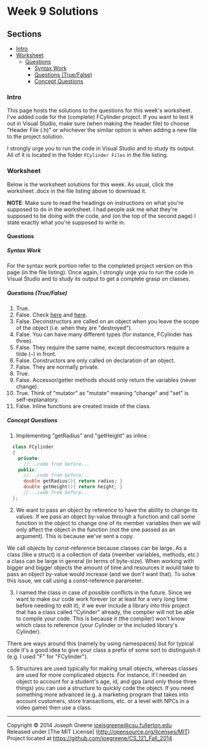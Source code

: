 # Week 9 Solutions

## Sections
- [Intro](#intro)
- [Worksheet](#worksheet)
  - [Questions](#questions)
    - [Syntax Work](#syntax-work)
    - [Questions (True/False)](#questions-true-false)
    - [Concept Questions](#concept-questions)
    
### Intro
This page hosts the solutions to the questions for this week's worksheet. I've added code for the (complete) 
FCylinder project. If you want to test it out in Visual Studio, make sure (when making the header file) to choose 
"Header File (.h)" or whichever the similar option is when adding a new file to the project solution.

I strongly urge you to run the code in Visual Studio and to study its output. All of it is located in the folder 
`FCylinder Files` in the file listing.

### Worksheet
Below is the worksheet solutions for this week. As usual, click the worksheet .docx in the file listing above 
to download it.

__NOTE__: Make sure to read the headings on instructions on what you're supposed to do in the worksheet. I had 
people ask me what they're supposed to be doing with the code, and (on the top of the second page) I state 
exactly what you're supposed to write in.

#### Questions
##### Syntax Work
For the syntax work portion refer to the completed project version on this page (in the file listing). Once again, 
I strongly urge you to run the code in Visual Studio and to study its output to get a complete grasp on classes.

##### Questions (True/False)
1. True.
2. False. Check [here](http://stackoverflow.com/questions/2750270/c-c-struct-vs-class) and [here](http://stackoverflow.com/questions/4791883/c-struct-vs-class).
3. False. Deconstructors are called on an object when you leave the scope of the object (i.e. when they are "destroyed").
4. False. You can have many different types (for instance, FCylinder has three).
5. False. They require the same name, except deconstructors require a tilde (`~`) in front.
6. False. Constructors are only called on declaration of an object.
7. False. They are normally private.
8. True.
9. False. Accessor/getter methods should only return the variables (never change).
10. True. Think of "mutator" as "mutate" meaning "change" and "set" is self-explanatory.
11. False. Inline functions are created inside of the class.

##### Concept Questions
1) Implementing "getRadius" and "getHeight" as inline :
```C++
  class FCylinder
  {
    private:
      //...code from before...
    public:
      //...code from before...
      double getRadius(){ return radius; }
      double getHeight(){ return height; }
      //...code from before...
  };
```
2) We want to pass an object by reference to have the ability to change its values. If we pass an object by-value 
through a function and call some function in the object to change one of its member variables then we will only affect 
the object in the function (not the one passed as an argument). This is because we've sent a copy.

We call objects by const-reference because classes can be large. As a class (like a struct) is a collection of data (member variables, 
methods, etc.) a class can be large in general (in terms of byte-size). When working with bigger and bigger objects the amount of time 
and resources it would take to pass an object by-value would increase (and we don't want that). To solve this issue, we call using 
a const-reference parameter.

3) I named the class in case of possible conflicts in the future. Since we want to make our code work forever (or at least for a very 
long time before needing to edit it), if we ever include a library into this project that has a class called "Cylinder" already, the 
compiler will not be able to compile your code. This is because it (the compiler) won't know which class to reference (your Cylinder or 
the included library's Cylinder). 

There are ways around this (namely by using namespaces) but for typical code it's a good idea to give your class a prefix of some sort 
to distinguish it (e.g. I used "F" for "FCylinder").

5) Structures are used typically for making small objects, whereas classes are used for more complicated objects. For instance, if I needed 
an object to account for a student's age, id, and gpa (and only those three things) you can use a structure to quickly code the object. If you 
need something more advanced (e.g. a marketing program that takes into account customers, store transactions, etc. or a level with NPCs in a 
video game) then use a class.

-------------------------------------------------------------------------------

Copyright &copy; 2014 Joseph Greene <joeisgreene@csu.fullerton.edu>  
Released under [The MIT License] (http://opensource.org/licenses/MIT)  
Project located at <https://github.com/joegreene/CS_121_Fall_2014>